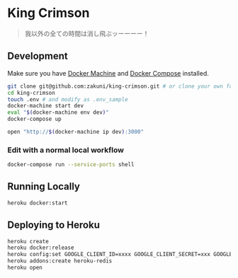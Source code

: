 # King Crimson

> 我以外の全ての時間は消し飛ぶッーーーー！

## Development

Make sure you have [Docker Machine](https://docs.docker.com/machine/) and [Docker Compose](https://docs.docker.com/compose/) installed.

```sh
git clone git@github.com:zakuni/king-crimson.git # or clone your own fork
cd king-crimson
touch .env # and modify as .env_sample
docker-machine start dev
eval "$(docker-machine env dev)"
docker-compose up
```

```sh
open "http://$(docker-machine ip dev):3000"
```

### Edit with a normal local workflow

```sh
docker-compose run --service-ports shell
```

## Running Locally

```sh
heroku docker:start
```

## Deploying to Heroku

```sh
heroku create
heroku docker:release
heroku config:set GOOGLE_CLIENT_ID=xxxx GOOGLE_CLIENT_SECRET=xxx GOOGLE_REDIRECT_URL=xxx SESSION_SECRET=xxx NODE_ENV=production
heroku addons:create heroku-redis
heroku open
```

